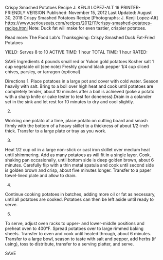 Crispy Smashed Potatoes Recipe
J. KENJI LÓPEZ-ALT
19     PRINTER-FRIENDLY VERSION
Published: November 15, 2012 Last Updated: August 30, 2018
Crispy Smashed Potatoes Recipe
[Photographs: J. Kenji Lopez-Alt]
https://www.seriouseats.com/recipes/2012/11/crispy-smashed-potatoes-recipe.html
Note: Duck fat will make for even tastier, crispier potatoes.

Read more: The Food Lab's Thanksgiving: Crispy Smashed Duck Fat-Fried Potatoes

YIELD:
Serves 8 to 10
ACTIVE TIME:
1 hour
TOTAL TIME:
1 hour
RATED:
    
 SAVE
Ingredients
4 pounds small red or Yukon gold potatoes
Kosher salt
1 cup vegetable oil (see note)
Freshly ground black pepper
1/4 cup sliced chives, parsley, or tarragon (optional)

Directions
1.
Place potatoes in a large pot and cover with cold water. Season heavily with salt. Bring to a boil over high heat and cook until potatoes are completely tender, about 10 minutes after a boil is achieved (poke a potato with a sharp knife or cake tester to test for doneness).Drain in a colander set in the sink and let rest for 10 minutes to dry and cool slightly.

2.
Working one potato at a time, place potato on cutting board and smash firmly with the bottom of a heavy skillet to a thickness of about 1/2-inch thick. Transfer to a large plate or tray as you work.

3.
Heat 1/2 cup oil in a large non-stick or cast iron skillet over medium heat until shimmering. Add as many potatoes as will fit in a single layer. Cook, shaking pan occasionally, until bottom side is deep golden brown, about 6 minutes. Carefully flip with a thin metal spatula and cook until second side is golden brown and crisp, about five minutes longer. Transfer to a paper towel-lined plate and allow to drain.

4.
Continue cooking potatoes in batches, adding more oil or fat as necessary, until all potatoes are cooked. Potatoes can then be left aside until ready to serve.

5.
To serve, adjust oven racks to upper- and lower-middle positions and preheat oven to 400°F. Spread potatoes over to large rimmed baking sheets. Transfer to oven and cook until heated through, about 6 minutes. Transfer to a large bowl, season to taste with salt and pepper, add herbs (if using), toss to distribute, transfer to a serving platter, and serve.

 SAVE